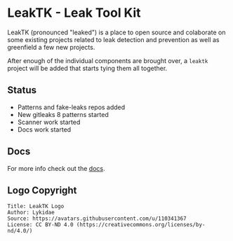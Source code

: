# LeakTK - Leak Tool Kit

LeakTK (pronounced "leaked") is a place to open source and colaborate on some existing projects related to leak detection and prevention as well as greenfield a few new projects.

After enough of the individual components are brought over, a `leaktk` project will be added that starts tying them all together.

## Status

* Patterns and fake-leaks repos added
* New gitleaks 8 patterns started
* Scanner work started
* Docs work started

## Docs

For more info check out the [docs](https://github.com/leaktk/docs).

## Logo Copyright

```
Title: LeakTK Logo
Author: Lykidae
Source: https://avatars.githubusercontent.com/u/110341367
License: CC BY-ND 4.0 (https://creativecommons.org/licenses/by-nd/4.0/)
```
